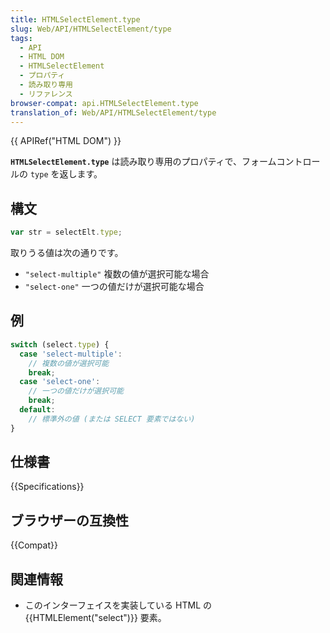 ```yaml
---
title: HTMLSelectElement.type
slug: Web/API/HTMLSelectElement/type
tags:
  - API
  - HTML DOM
  - HTMLSelectElement
  - プロパティ
  - 読み取り専用
  - リファレンス
browser-compat: api.HTMLSelectElement.type
translation_of: Web/API/HTMLSelectElement/type
---
```

{{ APIRef("HTML DOM") }}

**`HTMLSelectElement.type`** は読み取り専用のプロパティで、フォームコントロールの `type` を返します。

## 構文

```js
var str = selectElt.type;
```

取りうる値は次の通りです。

- `"select-multiple"` 複数の値が選択可能な場合
- `"select-one"` 一つの値だけが選択可能な場合

## 例

```js
switch (select.type) {
  case 'select-multiple':
    // 複数の値が選択可能
    break;
  case 'select-one':
    // 一つの値だけが選択可能
    break;
  default:
    // 標準外の値 (または SELECT 要素ではない)
}
```

## 仕様書

{{Specifications}}

## ブラウザーの互換性

{{Compat}}

## 関連情報

- このインターフェイスを実装している HTML の {{HTMLElement("select")}} 要素。
